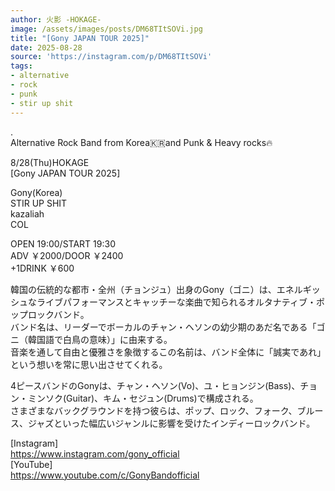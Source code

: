 ```yaml
---
author: 火影 -HOKAGE-
image: /assets/images/posts/DM68TItSOVi.jpg
title: "[Gony JAPAN TOUR 2025]"
date: 2025-08-28
source: 'https://instagram.com/p/DM68TItSOVi'
tags:
- alternative
- rock
- punk
- stir up shit
---
```

.<br>
Alternative Rock Band from Korea🇰🇷and Punk & Heavy rocks🔥

8/28(Thu)HOKAGE<br>
[Gony JAPAN TOUR 2025]

Gony(Korea)<br>
STIR UP SHIT<br>
kazaliah<br>
COL

OPEN 19:00/START 19:30<br>
ADV ￥2000/DOOR ￥2400<br>
+1DRINK ￥600

韓国の伝統的な都市・全州（チョンジュ）出身のGony（ゴニ）は、エネルギッシュなライブパフォーマンスとキャッチーな楽曲で知られるオルタナティブ・ポップロックバンド。<br>
バンド名は、リーダーでボーカルのチャン・ヘソンの幼少期のあだ名である「ゴニ（韓国語で白鳥の意味）」に由来する。<br>
音楽を通して自由と優雅さを象徴するこの名前は、バンド全体に「誠実であれ」という想いを常に思い出させてくれる。

4ピースバンドのGonyは、チャン・ヘソン(Vo)、ユ・ヒョンジン(Bass)、チョン・ミンソク(Guitar)、キム・セジュン(Drums)で構成される。<br>
さまざまなバックグラウンドを持つ彼らは、ポップ、ロック、フォーク、ブルース、ジャズといった幅広いジャンルに影響を受けたインディーロックバンド。

[Instagram]<br>
https://www.instagram.com/gony_official<br>
[YouTube]<br>
https://www.youtube.com/c/GonyBandofficial